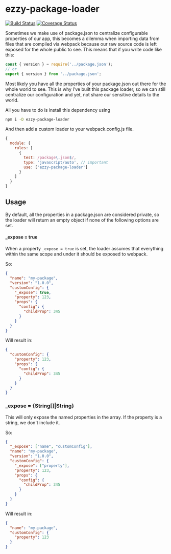 # ezzy-package-loader

[![Build Status](https://travis-ci.org/ezzygemini/ezzy-logger.svg?branch=master)](https://travis-ci.org/ezzygemini/ezzy-package-loader)
[![Coverage Status](https://coveralls.io/repos/github/ezzygemini/ezzy-package-loader/badge.svg?branch=master)](https://coveralls.io/github/ezzygemini/ezzy-package-loader?branch=master)


Sometimes we make use of package.json to centralize configurable properties of our app, this becomes a dilemma when importing data from files that are compiled via webpack because our raw source code is left exposed for the whole public to see. This means that if you write code like this:

```javascript
const { version } = require('../package.json');
// or 
export { version } from '../package.json';
```

Most likely you have all the properties of your package.json out there for the whole world to see. This is why I’ve built this package loader, so we can still centralize our configuration and yet, not share our sensitive details to the world. 

All you have to do is install this dependency using 

```bash
npm i -D ezzy-package-loader 
```

And then add a custom loader to your webpack.config.js file.

```javascript
{
  module: {
    rules: [
      {
        test: /package\.json$/,
        type: 'javascript/auto', // important
        use: ['ezzy-package-loader']
      }
    ]
  }
}
```

## Usage

By default, all the properties in a package.json are considered private, so the loader will return an empty object if none of the following options are set.


#### _expose = true

When a property `_expose = true` is set, the loader assumes that everything within the same scope and under it should be exposed to webpack.

So:
```json
{
  "name": "my-package",
  "version": "1.0.0",
  "customConfig": {
    "_expose": true,
    "property": 123,
    "props": {
      "config": {
        "childProp": 345
      }
    }
  }
}
```
Will result in:
```json
{
  "customConfig": {
    "property": 123,
    "props": {
      "config": {
        "childProp": 345
      }
    }
  }
}
```


### _expose = {String[]|String}

This will only expose the named properties in the array. If the property is a string, we don't include it.

So:
```json
{
  "_expose": ["name", "customConfig"],
  "name": "my-package",
  "version": "1.0.0",
  "customConfig": {
    "_expose": ["property"],
    "property": 123,
    "props": {
      "config": {
        "childProp": 345
      }
    }
  }
}
```

Will result in:
```json
{
  "name": "my-package",
  "customConfig": {
    "property": 123
  }
}
```
